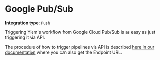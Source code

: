 # Google Pub/Sub

**Integration type**:  `Push`

Triggering Ylem's workflow from Google Cloud Pub/Sub is as easy as just triggering it via API.

The procedure of how to trigger pipelines via API is described [here in our documentation](../../api/api-endpoints.md#run-pipeline) where you can also get the Endpoint URL.

<figure><img src="https://docs.ylem.co/~gitbook/image?url=https:%2F%2F3180830455-files.gitbook.io%2F%7E%2Ffiles%2Fv0%2Fb%2Fgitbook-x-prod.appspot.com%2Fo%2Fspaces%252FD0FT8l3QzMrw546vOdHU%252Fuploads%252FEsTI6VyfINdutjXerEgX%252FScreenshot%25202023-06-12%2520at%252023.04.06.png%3Falt=media%26token=41f8a5a7-6f04-439f-8b43-6747fd1c263b&#x26;width=768&#x26;dpr=2&#x26;quality=100&#x26;sign=7b25ec162c1ece74ba3b7fc1134a0d4a3eb9f063a56cc352db0fe168d3475a21" alt=""><figcaption></figcaption></figure>
